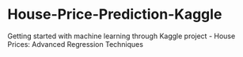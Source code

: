 # House-Price-Prediction-Kaggle
Getting started with machine learning through Kaggle project - House Prices: Advanced Regression Techniques
